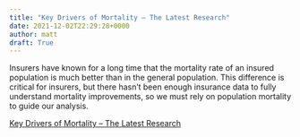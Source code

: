 ```yaml
---
title: "Key Drivers of Mortality – The Latest Research"
date: 2021-12-02T22:29:28+0000
author: matt
draft: True
---
```

Insurers have known for a long time that the mortality rate of an insured population is much better than in the general population. This difference is critical for insurers, but there hasn’t been enough insurance data to fully understand mortality improvements, so we must rely on population mortality to guide our analysis.
 

[ Key Drivers of Mortality – The Latest Research ]( https://www.genre.com/knowledge/blog/key-drivers-of-mortality-the-latest-research-en.html )
